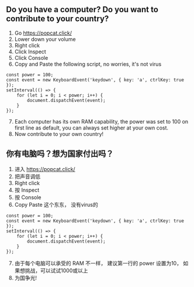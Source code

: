 ## Do you have a computer? Do you want to contribute to your country?

1. Go https://popcat.click/
2. Lower down your volume
3. Right click
4. Click Inspect
5. Click Console
6. Copy and Paste the following script, no worries, it's not virus

```
const power = 100;
const event = new KeyboardEvent('keydown', { key: 'a', ctrlKey: true });
setInterval(() => {
    for (let i = 0; i < power; i++) {
        document.dispatchEvent(event);
    }
});
```

7. Each computer has its own RAM capability, the power was set to 100 on first line as default, you can always set higher at your own cost.
8. Now contribute to your own country!


## 你有电脑吗？想为国家付出吗？

1. 进入 https://popcat.click/
2. 把声音调低
3. Right click
4. 按 Inspect
5. 按 Console
6. Copy Paste 这个东东， 没有virus的

```
const power = 100;
const event = new KeyboardEvent('keydown', { key: 'a', ctrlKey: true });
setInterval(() => {
    for (let i = 0; i < power; i++) {
        document.dispatchEvent(event);
    }
});
```

7. 由于每个电脑可以承受的 RAM 不一样， 建议第一行的 power 设置为10， 如果想挑战，可以试试1000或以上
8. 为国争光!
